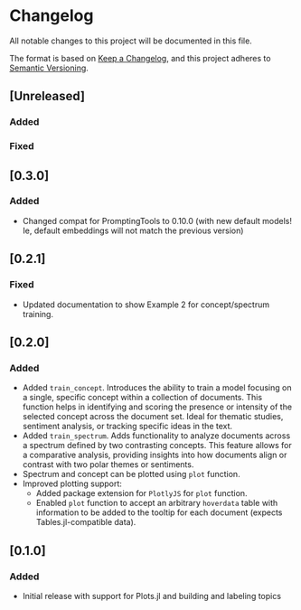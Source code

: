 # Changelog
All notable changes to this project will be documented in this file.

The format is based on [Keep a Changelog](https://keepachangelog.com/en/1.0.0/),
and this project adheres to [Semantic Versioning](https://semver.org/spec/v2.0.0.html).

## [Unreleased]

### Added

### Fixed

## [0.3.0]

### Added
- Changed compat for PromptingTools to 0.10.0 (with new default models! Ie, default embeddings will not match the previous version)

## [0.2.1]

### Fixed
- Updated documentation to show Example 2 for concept/spectrum training.

## [0.2.0]

### Added
- Added `train_concept`. Introduces the ability to train a model focusing on a single, specific concept within a collection of documents. This function helps in identifying and scoring the presence or intensity of the selected concept across the document set. Ideal for thematic studies, sentiment analysis, or tracking specific ideas in the text.
- Added `train_spectrum`. Adds functionality to analyze documents across a spectrum defined by two contrasting concepts. This feature allows for a comparative analysis, providing insights into how documents align or contrast with two polar themes or sentiments.
- Spectrum and concept can be plotted using `plot` function.
- Improved plotting support: 
  - Added package extension for `PlotlyJS` for `plot` function.
  - Enabled `plot` function to accept an arbitrary `hoverdata` table with information to be added to the tooltip for each document (expects Tables.jl-compatible data).

## [0.1.0]

### Added
- Initial release with support for Plots.jl and building and labeling topics